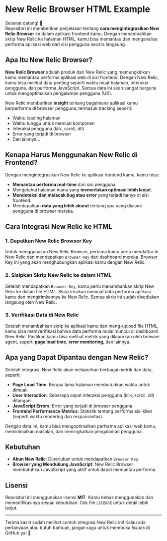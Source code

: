 # New Relic Browser HTML Example

Selamat datang! 🙌  
Repositori ini memberikan penjelasan tentang **cara mengintegrasikan New Relic Browser** ke dalam aplikasi frontend kamu. Dengan menambahkan skrip New Relic ke halaman HTML, kamu bisa memantau dan menganalisa performa aplikasi web dari sisi pengguna secara langsung.

## Apa Itu New Relic Browser?

**New Relic Browser** adalah produk dari New Relic yang memungkinkan kamu memantau performa aplikasi web di sisi frontend. Dengan New Relic, kamu bisa melihat data penting seperti waktu muat halaman, interaksi pengguna, dan performa JavaScript. Semua data ini akan sangat berguna untuk mengoptimalkan pengalaman pengguna (UX).

New Relic memberikan **insight** tentang bagaimana aplikasi kamu berperforma di browser pengguna, termasuk tracking seperti:
- Waktu loading halaman
- Waktu tunggu untuk memuat komponen
- Interaksi pengguna (klik, scroll, dll)
- Error yang terjadi di browser
- Dan lainnya...

## Kenapa Harus Menggunakan New Relic di Frontend?

Dengan mengintegrasikan New Relic ke aplikasi frontend kamu, kamu bisa:
- **Memantau performa real-time** dari sisi pengguna.
- Mengetahui halaman mana yang **memerlukan optimasi lebih lanjut**.
- **Mendeteksi dan melacak bug atau error** yang terjadi hanya di sisi frontend.
- Mendapatkan **data yang lebih akurat** tentang apa yang dialami pengguna di browser mereka.

## Cara Integrasi New Relic ke HTML

### 1. Dapatkan New Relic Browser Key
Untuk menggunakan New Relic Browser, pertama kamu perlu mendaftar di New Relic dan mendapatkan `Browser Key` dari dashboard mereka. Browser Key ini yang akan menghubungkan aplikasi kamu dengan New Relic.

### 2. Sisipkan Skrip New Relic ke dalam HTML
Setelah mendapatkan `Browser Key`, kamu perlu menambahkan skrip New Relic ke dalam file HTML. Skrip ini akan memuat data performa aplikasi kamu dan mengirimkannya ke New Relic. Semua skrip ini sudah disediakan langsung oleh New Relic.

### 3. Verifikasi Data di New Relic
Setelah menambahkan skrip ke aplikasi kamu dan meng-upload file HTML, kamu bisa memverifikasi bahwa data performa mulai muncul di dashboard New Relic. Pastikan kamu bisa melihat metrik yang dilaporkan oleh browser agent, seperti **page load time**, **error monitoring**, dan lainnya.

## Apa yang Dapat Dipantau dengan New Relic?

Setelah integrasi, New Relic akan melaporkan berbagai metrik dan data, seperti:
- **Page Load Time**: Berapa lama halaman membutuhkan waktu untuk dimuat.
- **User Interaction**: Seberapa cepat interaksi pengguna (klik, scroll, dll) ditangani.
- **JavaScript Errors**: Error yang terjadi di browser pengguna.
- **Frontend Performance Metrics**: Statistik tentang performa sisi klien (seperti waktu rendering dan responsivitas).

Dengan data ini, kamu bisa mengoptimalkan performa aplikasi web kamu, meminimalkan masalah, dan meningkatkan pengalaman pengguna.

## Kebutuhan

- **Akun New Relic**: Diperlukan untuk mendapatkan `Browser Key`.
- **Browser yang Mendukung JavaScript**: New Relic Browser membutuhkan JavaScript yang aktif untuk dapat memantau performa.

## Lisensi

Repositori ini menggunakan lisensi **MIT**. Kamu bebas menggunakan dan memodifikasinya sesuai kebutuhan. Cek file `LICENSE` untuk detail lebih lanjut.

---

Terima kasih sudah melihat contoh integrasi New Relic ini! Kalau ada pertanyaan atau butuh bantuan, jangan ragu untuk membuka *Issues* di GitHub ya! 🚀
